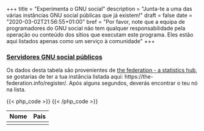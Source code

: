+++
title = "Experimenta o GNU social"
description = "Junta-te a uma das várias instâncias GNU social públicas que já existem!"
draft = false
date = "2020-03-02T21:56:55+01:00"
bref = "Por favor, note que a equipa de programadores do GNU social não tem qualquer responsabilidade pela operação ou conteúdo dos sítios que executam este programa. Eles estão aqui listados apenas como um serviço à comunidade"
+++

<h3 class="section-head" id="h-basic-template"><a href="#h-basic-template">Servidores GNU social públicos</a></h3>
  <p>Os dados desta tabela são provenientes de <a href="https://the-federation.info/">the federation - a statistics hub</a>,
     se gostarias de ter a tua instância listada aqui: https://the-federation.info/register/<yournode.tld>.
     Após alguns segundos, deverás encontrar o teu nó na lista.
  </p> 
  <table class="striped">
    <thead>
      <tr>
        <th>Nome</th>
        <th>País</th>
      </tr>
    </thead>
    <tbody>
    {{< php_code >}}
        <?php
        $query = urlencode('
        {
          nodes(platform: "gnusocial") {
            openSignups
            name
            host
            countryCode
          }
        }
        ');
        $query_result = json_decode(file_get_contents("https://the-federation.info/graphql?query={$query}"), true);
        $query_result = $query_result['data']['nodes'];
        // Filter out instances with closed signups
        $nodes = array_filter($query_result, function ($node) {
            return $node['openSignups'];
        });
        // garbage collect
        unset($query_result);
        ?>
        <?php foreach ($nodes as $node): ?>
        <tr>
            <td>
                <a href="https://<?php echo $node['host']; ?>"><?php echo $node['name']; ?></a>
            </td>
            <td>
                <?php echo $node['countryCode']; ?>
            </td>
        </tr>
        <?php endforeach; ?>
    {{< /php_code >}}
    </tbody>
  </table>
